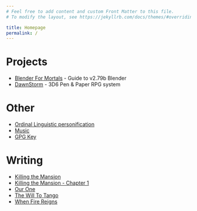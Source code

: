 ```yaml
---
# Feel free to add content and custom Front Matter to this file.
# To modify the layout, see https://jekyllrb.com/docs/themes/#overriding-theme-defaults

title: Homepage
permalink: /
---
```


# Projects

- <a href="https://bfm.michal-atlas.co">Blender For Mortals</a> - Guide to v2.79b Blender
- <a href="https://dawnstorm.michal-atlas.co">DawnStorm</a> - 3D6 Pen & Paper RPG system

# Other

- [Ordinal Linguistic personification](/olp)
- [Music](/music)
- [GPG Key](/key.gpg)

# Writing

- [Killing the Mansion](/writing/ktm)
- [Killing the Mansion - Chapter 1](/writing/ktm-c1)
- [Our One](/writing/oo)
- [The Will To Tango](/writing/wtt)
- [When Fire Reigns](/writing/wfr)
